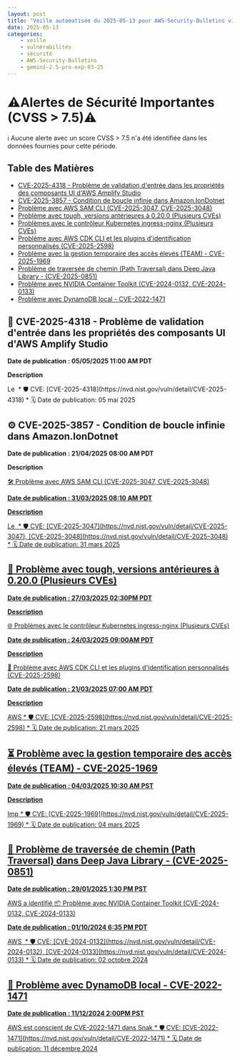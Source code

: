 ```yaml
---
layout: post
title: "Veille automatisée du 2025-05-13 pour AWS-Security-Bulletins via Gemini gemini-2.5-pro-exp-03-25"
date: 2025-05-13
categories:
    - veille
    - vulnérabilités
    - sécurité
    - AWS-Security-Bulletins
    - gemini-2.5-pro-exp-03-25
---
```

# ⚠️Alertes de Sécurité Importantes (CVSS > 7.5)⚠️
ℹ️ Aucune alerte avec un score CVSS > 7.5 n'a été identifiée dans les données fournies pour cette période.

## Table des Matières
*   [CVE-2025-4318 - Problème de validation d'entrée dans les propriétés des composants UI d'AWS Amplify Studio](https://aws.amazon.com/security/security-bulletins/AWS-2025-010/)
*   [CVE-2025-3857 - Condition de boucle infinie dans Amazon.IonDotnet](https://aws.amazon.com/security/security-bulletins/AWS-2025-009/)
*   [Problème avec AWS SAM CLI (CVE-2025-3047, CVE-2025-3048)](https://aws.amazon.com/security/security-bulletins/AWS-2025-008/)
*   [Problème avec tough, versions antérieures à 0.20.0 (Plusieurs CVEs)](https://aws.amazon.com/security/security-bulletins/AWS-2025-007/)
*   [Problèmes avec le contrôleur Kubernetes ingress-nginx (Plusieurs CVEs)](https://aws.amazon.com/security/security-bulletins/AWS-2025-006/)
*   [Problème avec AWS CDK CLI et les plugins d'identification personnalisés (CVE-2025-2598)](https://aws.amazon.com/security/security-bulletins/AWS-2025-005/)
*   [Problème avec la gestion temporaire des accès élevés (TEAM) - CVE-2025-1969](https://aws.amazon.com/security/security-bulletins/AWS-2025-004/)
*   [Problème de traversée de chemin (Path Traversal) dans Deep Java Library - (CVE-2025-0851)](https://aws.amazon.com/security/security-bulletins/AWS-2025-003/)
*   [Problème avec NVIDIA Container Toolkit (CVE-2024-0132, CVE-2024-0133)](https://aws.amazon.com/security/security-bulletins/AWS-2024-010/)
*   [Problème avec DynamoDB local - CVE-2022-1471](https://aws.amazon.com/security/security-bulletins/AWS-2024-014/)

## 📢 CVE-2025-4318 - Problème de validation d'entrée dans les propriétés des composants UI d'AWS Amplify Studio
<p><b>Date de publication : 05/05/2025 11:00 AM PDT<br> </b></p> <p><b>Description</b></p> <p>Le&nbsp;
* 🛡️ CVE: [CVE-2025-4318](https://nvd.nist.gov/vuln/detail/CVE-2025-4318)
* 🗓️ Date de publication: 05 mai 2025

## ⚙️ CVE-2025-3857 - Condition de boucle infinie dans Amazon.IonDotnet
<p><b>Date de publication : 21/04/2025 08:00 AM PDT<br> </b></p> <p><b>Description</b></p> <p><a href=
* 🛡️ CVE: [CVE-2025-3857](https://nvd.nist.gov/vuln/detail/CVE-2025-3857)
* 🗓️ Date de publication: 21 avril 2025

## 🛠️ Problème avec AWS SAM CLI (CVE-2025-3047, CVE-2025-3048)
<p><b>Date de publication : 31/03/2025 08:10 AM PDT<br> </b></p> <p><b>Description</b></p> <p>Le&nbsp;
* 🛡️ CVE: [CVE-2025-3047](https://nvd.nist.gov/vuln/detail/CVE-2025-3047), [CVE-2025-3048](https://nvd.nist.gov/vuln/detail/CVE-2025-3048)
* 🗓️ Date de publication: 31 mars 2025

## 🔗 Problème avec tough, versions antérieures à 0.20.0 (Plusieurs CVEs)
<p><b>Date de publication : 27/03/2025 02:30PM PDT<br> </b></p> <p><b>Description</b></p> <p><a href="
* 🛡️ CVE: Plusieurs CVEs. Veuillez consulter le bulletin original pour la liste complète.
* 🗓️ Date de publication: 27 mars 2025

## 🌐 Problèmes avec le contrôleur Kubernetes ingress-nginx (Plusieurs CVEs)
<p><b>Date de publication : 24/03/2025 09:00AM PDT<br> </b></p> <p><b>Description</b></p> <p><a href="
* 🛡️ CVE: Plusieurs CVEs. Veuillez consulter le bulletin original pour la liste complète.
* 🗓️ Date de publication: 24 mars 2025

## 🔑 Problème avec AWS CDK CLI et les plugins d'identification personnalisés (CVE-2025-2598)
<p><b>Date de publication :&nbsp;21/03/2025 07:00 AM PDT<br> </b></p> <p><b>Description</b></p> <p>AWS
* 🛡️ CVE: [CVE-2025-2598](https://nvd.nist.gov/vuln/detail/CVE-2025-2598)
* 🗓️ Date de publication: 21 mars 2025

## ⏳ Problème avec la gestion temporaire des accès élevés (TEAM) - CVE-2025-1969
<p><b>Date de publication :&nbsp;04/03/2025 10:30 AM PST<br> </b></p> <p><b>Description</b></p> <p>Imp
* 🛡️ CVE: [CVE-2025-1969](https://nvd.nist.gov/vuln/detail/CVE-2025-1969)
* 🗓️ Date de publication: 04 mars 2025

## 📁 Problème de traversée de chemin (Path Traversal) dans Deep Java Library - (CVE-2025-0851)
<p><b>Date de publication :&nbsp;29/01/2025 1:30 PM PST<br> </b></p> <p>AWS a identifié <a href="https:/
* 🛡️ CVE: [CVE-2025-0851](https://nvd.nist.gov/vuln/detail/CVE-2025-0851)
* 🗓️ Date de publication: 29 janvier 2025

## 📦 Problème avec NVIDIA Container Toolkit (CVE-2024-0132, CVE-2024-0133)
<p><b>Date de publication :&nbsp;01/10/2024 6:35 PM PDT<br> </b></p> <p data-pm-slice="1 1 []">AWS&nbsp;
* 🛡️ CVE: [CVE-2024-0132](https://nvd.nist.gov/vuln/detail/CVE-2024-0132), [CVE-2024-0133](https://nvd.nist.gov/vuln/detail/CVE-2024-0133)
* 🗓️ Date de publication: 02 octobre 2024

## 💾 Problème avec DynamoDB local - CVE-2022-1471
<p><b>Date de publication : 11/12/2024 2:00PM PST</b><br> </p> <p>AWS est conscient de CVE-2022-1471 dans Snak
* 🛡️ CVE: [CVE-2022-1471](https://nvd.nist.gov/vuln/detail/CVE-2022-1471)
* 🗓️ Date de publication: 11 décembre 2024